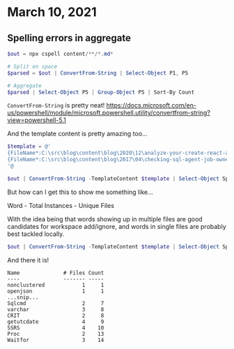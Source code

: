 # March 10, 2021

## Spelling errors in aggregate

```powershell
$out = npx cspell content/**/*.md*

# Split on space
$parsed = $out | ConvertFrom-String | Select-Object P1, P5

# Aggregate
$parsed | Select-Object P5 | Group-Object P5 | Sort-By Count
```

`ConvertFrom-String` is pretty neat! https://docs.microsoft.com/en-us/powershell/module/microsoft.powershell.utility/convertfrom-string?view=powershell-5.1

And the template content is pretty amazing too...

```powershell
$template = @'
{FileName*:C:\src\blog\content\blog\2020\12\analyze-your-create-react-app-bundle-size-without-ejecting\index.md}:82:70 - Unknown word ({SpellingError:gatsbyjs})
{FileName*:C:\src\blog\content\blog\2017\04\checking-sql-agent-job-ownership-with-pester\index.md}:17:40 - Unknown word ({SpellingError:msdb})
'@

$out | ConvertFrom-String -TemplateContent $template | Select-Object SpellingError, FileName | Group-Object SpellingError | Sort-Object Count
```

But how can I get this to show me something like...

Word - Total Instances - Unique Files

With the idea being that words showing up in multiple files are good candidates for workspace add/ignore, and words in single files are probably best tackled locally.

```powershell
$out | ConvertFrom-String -TemplateContent $template | Select-Object SpellingError, FileName | Group-Object SpellingError | Select-Object Name, @{l='# Files';e={($_.Group.FileName | Get-Unique | Measure-Object).Count}}, Count | Sort-Object Count
```

And there it is!

```
Name              # Files Count
----              ------- -----
nonclustered            1     1
openjson                1     1
...snip...
Sqlcmd                  2     7
varchar                 3     8
CRIT                    2     8
getutcdate              4     9
SSRS                    4    10
Proc                    2    13
Waitfor                 3    14
```
